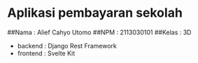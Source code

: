 # Aplikasi pembayaran sekolah

##Nama : Alief Cahyo Utomo
##NPM  : 2113030101
##Kelas : 3D

- backend : Django Rest Framework
- frontend : Svelte Kit
